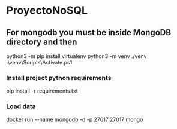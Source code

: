 # ProyectoNoSQL

## For mongodb you must be inside MongoDB directory and then
python3 -m pip install virtualenv
python3 -m venv ./venv
.\venv\Scripts\Activate.ps1

### Install project python requirements
pip install -r requirements.txt

### Load data
docker run --name mongodb -d -p 27017:27017 mongo